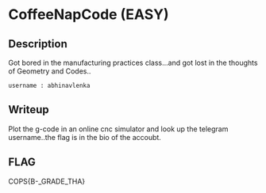 
# CoffeeNapCode (EASY)

## Description
Got bored in the manufacturing practices class...and got lost in the thoughts of Geometry and Codes..

```username : abhinavlenka```

## Writeup
Plot the g-code in an online cnc simulator and look up the telegram username..the flag is in the bio of the accoubt.

## FLAG
COPS{B-_GRADE_THA}
